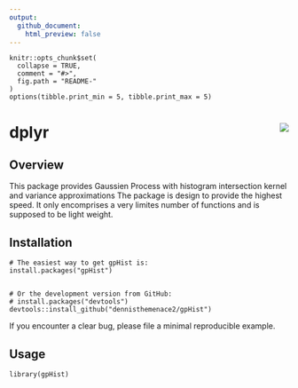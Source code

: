 ```yaml
---
output:
  github_document:
    html_preview: false
---
```


```{r, echo = FALSE}
knitr::opts_chunk$set(
  collapse = TRUE,
  comment = "#>",
  fig.path = "README-"
)
options(tibble.print_min = 5, tibble.print_max = 5)
```

# dplyr <img src="man/figures/logo.png" align="right" />

## Overview


This package provides Gaussien Process with histogram intersection kernel and variance approximations
The package is design to provide the highest speed. It only encomprises a very limites number of functions and is supposed to be light weight.

## Installation

```{r, eval = FALSE}
# The easiest way to get gpHist is:
install.packages("gpHist")


# Or the development version from GitHub:
# install.packages("devtools")
devtools::install_github("dennisthemenace2/gpHist")
```

If you encounter a clear bug, please file a minimal reproducible example.

## Usage

```{r, message = FALSE}
library(gpHist)


```

